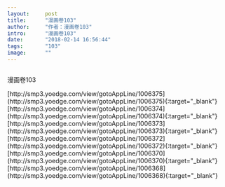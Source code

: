 ```yaml
---
layout:     post
title:      "漫画卷103"
author:     "作者：漫画卷103"
intro:      "漫画卷103"
date:       "2018-02-14 16:56:44"
tags:       "103"
image:      ""
---
```

<div style="text-align: center">
<p><img src=""/></p>
</div>
<p class="post-meta">
<span>漫画卷103</span>
</p>
[http://smp3.yoedge.com/view/gotoAppLine/1006375](http://smp3.yoedge.com/view/gotoAppLine/1006375){:target="_blank"}
[http://smp3.yoedge.com/view/gotoAppLine/1006374](http://smp3.yoedge.com/view/gotoAppLine/1006374){:target="_blank"}
[http://smp3.yoedge.com/view/gotoAppLine/1006373](http://smp3.yoedge.com/view/gotoAppLine/1006373){:target="_blank"}
[http://smp3.yoedge.com/view/gotoAppLine/1006372](http://smp3.yoedge.com/view/gotoAppLine/1006372){:target="_blank"}
[http://smp3.yoedge.com/view/gotoAppLine/1006370](http://smp3.yoedge.com/view/gotoAppLine/1006370){:target="_blank"}
[http://smp3.yoedge.com/view/gotoAppLine/1006368](http://smp3.yoedge.com/view/gotoAppLine/1006368){:target="_blank"}


